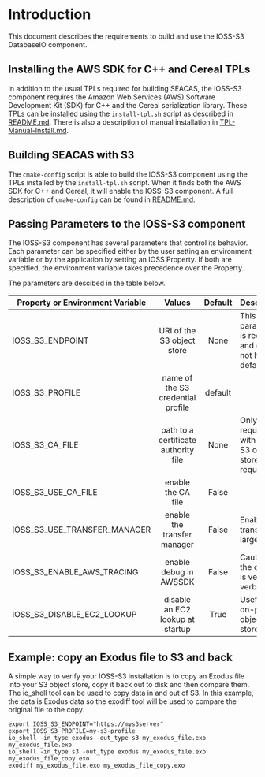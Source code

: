 # Introduction

This document describes the requirements to build and use the IOSS-S3
DatabaseIO component.

## Installing the AWS SDK for C++ and Cereal TPLs

In addition to the usual TPLs required for building SEACAS, the
IOSS-S3 component requires the Amazon Web Services (AWS) Software
Development Kit (SDK) for C++ and the Cereal serialization
library.  These TPLs can be installed using the `install-tpl.sh`
script as described in [README.md](README.md).  There is also a
description of manual installation in
[TPL-Manual-Install.md](TPL-Manual-Install.md).

## Building SEACAS with S3

The `cmake-config` script is able to build the IOSS-S3 component using
the TPLs installed by the `install-tpl.sh` script.  When it finds both
the AWS SDK for C++ and Cereal, it will enable the IOSS-S3 component.
A full description of `cmake-config` can be found in
[README.md](README.md).

## Passing Parameters to the IOSS-S3 component

The IOSS-S3 component has several parameters that control its
behavior.  Each parameter can be specified either by the user setting
an environment variable or by the application by setting an IOSS
Property.  If both are specified, the environment variable takes
precedence over the Property.

The parameters are descibed in the table below.

| Property or Environment Variable | Values          | Default | Description |
|----------------------------------|:---------------:|:-------:|-------------|
| IOSS_S3_ENDPOINT                 | URI of the S3 object store           | None    | This parameter is required and does not have a default. |
| IOSS_S3_PROFILE                  | name of the S3 credential profile    | default |  |
| IOSS_S3_CA_FILE                  | path to a certificate authority file | None    | Only required with your S3 object store requires it. |
| IOSS_S3_USE_CA_FILE              | enable the CA file                   | False   |  |
| IOSS_S3_USE_TRANSFER_MANAGER     | enable the transfer manager          | False   | Enable to transfer large data. |
| IOSS_S3_ENABLE_AWS_TRACING       | enable debug in AWSSDK               | False   | Caution: the output is very verbose. |
| IOSS_S3_DISABLE_EC2_LOOKUP       | disable an EC2 lookup at startup     | True    | Useful for on-prem object stores. |


## Example: copy an Exodus file to S3 and back

A simple way to verify your IOSS-S3 installation is to copy an Exodus
file into your S3 object store, copy it back out to disk and then
compare them.  The io_shell tool can be used to copy data in and out
of S3.  In this example, the data is Exodus data so the exodiff tool
will be used to compare the original file to the copy.

```
export IOSS_S3_ENDPOINT="https://mys3server"
export IOSS_S3_PROFILE=my-s3-profile
io_shell -in_type exodus -out_type s3 my_exodus_file.exo my_exodus_file.exo
io_shell -in_type s3 -out_type exodus my_exodus_file.exo my_exodus_file_copy.exo
exodiff my_exodus_file.exo my_exodus_file_copy.exo
```
